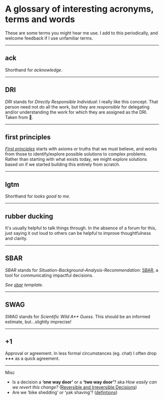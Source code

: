 # A glossary of interesting acronyms, terms and words

These are some terms you might hear me use. I add to this periodically, and welcome feedback if I use unfamiliar terms.

---

## ack

Shorthand for _acknowledge_.

---

## DRI

_DRI_ stands for _Directly Responsible Individual_: I really like this concept. That person need not _do_ all the work, but they are _responsible_ for delegating and/or understanding the work for which they are assigned as the DRI. Taken from .

---

## first principles

_[First principles](https://fs.blog/first-principles/)_ starts with axioms or truths that we must believe, and works from those to identify/explore possible solutions to complex problems. Rather than starting with what exists today, we might explore solutions based on if we started building this entirely from scratch.

---

## lgtm

Shorthand for _looks good to me_.

---

## rubber ducking

It's usually helpful to talk things through. In the absence of a forum for this, just saying it out loud to others can be helpful to improve thoughtfulness and clarity.

---

## SBAR

_SBAR_ stands for _Situation-Background-Analysis-Recommendation_: [SBAR](https://en.wikipedia.org/wiki/SBAR), a tool for communicating impactful decisions.

_See [sbar](templates/sbar.md) template._

---

## SWAG

_SWAG_ stands for _Scientific Wild A** Guess_. This should be an informed estimate, but...slightly imprecise!

---

## +1

Approval or agreement. In less formal circumstances (eg. chat) I often drop **+++** as a quick agreement.

---

Misc 

* Is a decision a **‘one way door’** or a **‘two way door’**? aka _How easily can we revert this change?_ ([Reversible and Irreversible Decisions](https://fs.blog/reversible-irreversible-decisions/))
* Are we ‘bike shedding’ or ‘yak shaving’? ([defintions](https://kaushik.page/blog/yak-shaving-bike-shedding/))
